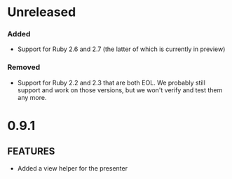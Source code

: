 # Unreleased

### Added

- Support for Ruby 2.6 and 2.7 (the latter of which is currently in preview)

### Removed

- Support for Ruby 2.2 and 2.3 that are both EOL. We probably still support
  and work on those versions, but we won't verify and test them any more.

# 0.9.1

##  FEATURES

- Added a view helper for the presenter
